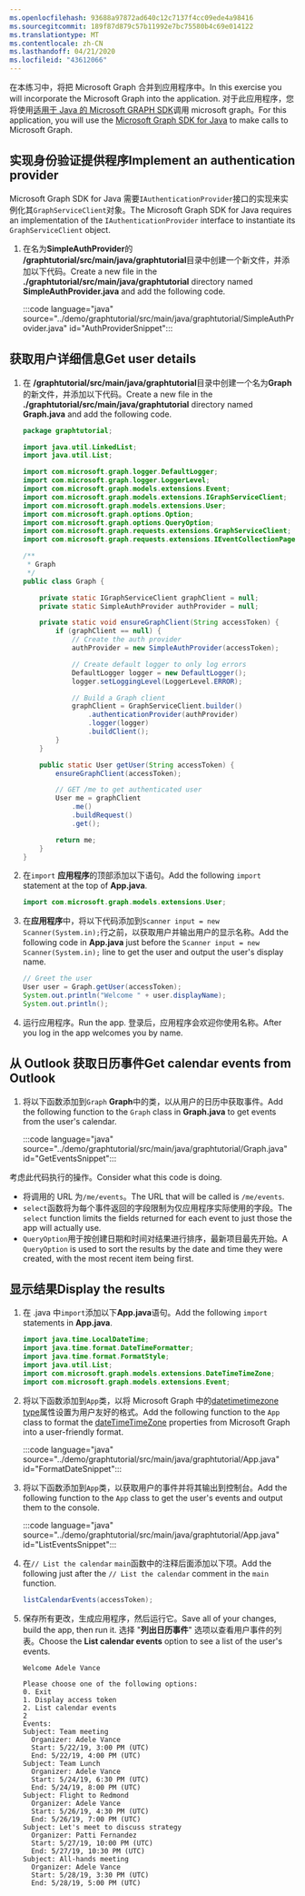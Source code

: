 ```yaml
---
ms.openlocfilehash: 93688a97872ad640c12c7137f4cc09ede4a98416
ms.sourcegitcommit: 189f87d879c57b11992e7bc75580b4c69e014122
ms.translationtype: MT
ms.contentlocale: zh-CN
ms.lasthandoff: 04/21/2020
ms.locfileid: "43612066"
---
```

<!-- markdownlint-disable MD002 MD041 -->

<span data-ttu-id="3cab4-101">在本练习中，将把 Microsoft Graph 合并到应用程序中。</span><span class="sxs-lookup"><span data-stu-id="3cab4-101">In this exercise you will incorporate the Microsoft Graph into the application.</span></span> <span data-ttu-id="3cab4-102">对于此应用程序，您将使用[适用于 Java 的 Microsoft GRAPH SDK](https://github.com/microsoftgraph/msgraph-sdk-java)调用 microsoft graph。</span><span class="sxs-lookup"><span data-stu-id="3cab4-102">For this application, you will use the [Microsoft Graph SDK for Java](https://github.com/microsoftgraph/msgraph-sdk-java) to make calls to Microsoft Graph.</span></span>

## <a name="implement-an-authentication-provider"></a><span data-ttu-id="3cab4-103">实现身份验证提供程序</span><span class="sxs-lookup"><span data-stu-id="3cab4-103">Implement an authentication provider</span></span>

<span data-ttu-id="3cab4-104">Microsoft Graph SDK for Java 需要`IAuthenticationProvider`接口的实现来实例化其`GraphServiceClient`对象。</span><span class="sxs-lookup"><span data-stu-id="3cab4-104">The Microsoft Graph SDK for Java requires an implementation of the `IAuthenticationProvider` interface to instantiate its `GraphServiceClient` object.</span></span>

1. <span data-ttu-id="3cab4-105">在名为**SimpleAuthProvider**的 **/graphtutorial/src/main/java/graphtutorial**目录中创建一个新文件，并添加以下代码。</span><span class="sxs-lookup"><span data-stu-id="3cab4-105">Create a new file in the **./graphtutorial/src/main/java/graphtutorial** directory named **SimpleAuthProvider.java** and add the following code.</span></span>

    :::code language="java" source="../demo/graphtutorial/src/main/java/graphtutorial/SimpleAuthProvider.java" id="AuthProviderSnippet":::

## <a name="get-user-details"></a><span data-ttu-id="3cab4-106">获取用户详细信息</span><span class="sxs-lookup"><span data-stu-id="3cab4-106">Get user details</span></span>

1. <span data-ttu-id="3cab4-107">在 **/graphtutorial/src/main/java/graphtutorial**目录中创建一个名为**Graph**的新文件，并添加以下代码。</span><span class="sxs-lookup"><span data-stu-id="3cab4-107">Create a new file in the **./graphtutorial/src/main/java/graphtutorial** directory named **Graph.java** and add the following code.</span></span>

    ```java
    package graphtutorial;

    import java.util.LinkedList;
    import java.util.List;

    import com.microsoft.graph.logger.DefaultLogger;
    import com.microsoft.graph.logger.LoggerLevel;
    import com.microsoft.graph.models.extensions.Event;
    import com.microsoft.graph.models.extensions.IGraphServiceClient;
    import com.microsoft.graph.models.extensions.User;
    import com.microsoft.graph.options.Option;
    import com.microsoft.graph.options.QueryOption;
    import com.microsoft.graph.requests.extensions.GraphServiceClient;
    import com.microsoft.graph.requests.extensions.IEventCollectionPage;

    /**
     * Graph
     */
    public class Graph {

        private static IGraphServiceClient graphClient = null;
        private static SimpleAuthProvider authProvider = null;

        private static void ensureGraphClient(String accessToken) {
            if (graphClient == null) {
                // Create the auth provider
                authProvider = new SimpleAuthProvider(accessToken);

                // Create default logger to only log errors
                DefaultLogger logger = new DefaultLogger();
                logger.setLoggingLevel(LoggerLevel.ERROR);

                // Build a Graph client
                graphClient = GraphServiceClient.builder()
                    .authenticationProvider(authProvider)
                    .logger(logger)
                    .buildClient();
            }
        }

        public static User getUser(String accessToken) {
            ensureGraphClient(accessToken);

            // GET /me to get authenticated user
            User me = graphClient
                .me()
                .buildRequest()
                .get();

            return me;
        }
    }
    ```

1. <span data-ttu-id="3cab4-108">在`import` **应用程序**的顶部添加以下语句。</span><span class="sxs-lookup"><span data-stu-id="3cab4-108">Add the following `import` statement at the top of **App.java**.</span></span>

    ```java
    import com.microsoft.graph.models.extensions.User;
    ```

1. <span data-ttu-id="3cab4-109">在**应用程序**中，将以下代码添加到`Scanner input = new Scanner(System.in);`行之前，以获取用户并输出用户的显示名称。</span><span class="sxs-lookup"><span data-stu-id="3cab4-109">Add the following code in **App.java** just before the `Scanner input = new Scanner(System.in);` line to get the user and output the user's display name.</span></span>

    ```java
    // Greet the user
    User user = Graph.getUser(accessToken);
    System.out.println("Welcome " + user.displayName);
    System.out.println();
    ```

1. <span data-ttu-id="3cab4-110">运行应用程序。</span><span class="sxs-lookup"><span data-stu-id="3cab4-110">Run the app.</span></span> <span data-ttu-id="3cab4-111">登录后，应用程序会欢迎你使用名称。</span><span class="sxs-lookup"><span data-stu-id="3cab4-111">After you log in the app welcomes you by name.</span></span>

## <a name="get-calendar-events-from-outlook"></a><span data-ttu-id="3cab4-112">从 Outlook 获取日历事件</span><span class="sxs-lookup"><span data-stu-id="3cab4-112">Get calendar events from Outlook</span></span>

1. <span data-ttu-id="3cab4-113">将以下函数添加到`Graph` **Graph**中的类，以从用户的日历中获取事件。</span><span class="sxs-lookup"><span data-stu-id="3cab4-113">Add the following function to the `Graph` class in **Graph.java** to get events from the user's calendar.</span></span>

    :::code language="java" source="../demo/graphtutorial/src/main/java/graphtutorial/Graph.java" id="GetEventsSnippet":::

<span data-ttu-id="3cab4-114">考虑此代码执行的操作。</span><span class="sxs-lookup"><span data-stu-id="3cab4-114">Consider what this code is doing.</span></span>

- <span data-ttu-id="3cab4-115">将调用的 URL 为`/me/events`。</span><span class="sxs-lookup"><span data-stu-id="3cab4-115">The URL that will be called is `/me/events`.</span></span>
- <span data-ttu-id="3cab4-116">`select`函数将为每个事件返回的字段限制为仅应用程序实际使用的字段。</span><span class="sxs-lookup"><span data-stu-id="3cab4-116">The `select` function limits the fields returned for each event to just those the app will actually use.</span></span>
- <span data-ttu-id="3cab4-117">`QueryOption`用于按创建日期和时间对结果进行排序，最新项目最先开始。</span><span class="sxs-lookup"><span data-stu-id="3cab4-117">A `QueryOption` is used to sort the results by the date and time they were created, with the most recent item being first.</span></span>

## <a name="display-the-results"></a><span data-ttu-id="3cab4-118">显示结果</span><span class="sxs-lookup"><span data-stu-id="3cab4-118">Display the results</span></span>

1. <span data-ttu-id="3cab4-119">在 .java 中`import`添加以下**App.java**语句。</span><span class="sxs-lookup"><span data-stu-id="3cab4-119">Add the following `import` statements in **App.java**.</span></span>

    ```java
    import java.time.LocalDateTime;
    import java.time.format.DateTimeFormatter;
    import java.time.format.FormatStyle;
    import java.util.List;
    import com.microsoft.graph.models.extensions.DateTimeTimeZone;
    import com.microsoft.graph.models.extensions.Event;
    ```

1. <span data-ttu-id="3cab4-120">将以下函数添加到`App`类，以将 Microsoft Graph 中的[datetimetimezone type](/graph/api/resources/datetimetimezone?view=graph-rest-1.0)属性设置为用户友好的格式。</span><span class="sxs-lookup"><span data-stu-id="3cab4-120">Add the following function to the `App` class to format the [dateTimeTimeZone](/graph/api/resources/datetimetimezone?view=graph-rest-1.0) properties from Microsoft Graph into a user-friendly format.</span></span>

    :::code language="java" source="../demo/graphtutorial/src/main/java/graphtutorial/App.java" id="FormatDateSnippet":::

1. <span data-ttu-id="3cab4-121">将以下函数添加到`App`类，以获取用户的事件并将其输出到控制台。</span><span class="sxs-lookup"><span data-stu-id="3cab4-121">Add the following function to the `App` class to get the user's events and output them to the console.</span></span>

    :::code language="java" source="../demo/graphtutorial/src/main/java/graphtutorial/App.java" id="ListEventsSnippet":::

1. <span data-ttu-id="3cab4-122">在`// List the calendar` `main`函数中的注释后面添加以下项。</span><span class="sxs-lookup"><span data-stu-id="3cab4-122">Add the following just after the `// List the calendar` comment in the `main` function.</span></span>

    ```java
    listCalendarEvents(accessToken);
    ```

1. <span data-ttu-id="3cab4-123">保存所有更改，生成应用程序，然后运行它。</span><span class="sxs-lookup"><span data-stu-id="3cab4-123">Save all of your changes, build the app, then run it.</span></span> <span data-ttu-id="3cab4-124">选择 "**列出日历事件**" 选项以查看用户事件的列表。</span><span class="sxs-lookup"><span data-stu-id="3cab4-124">Choose the **List calendar events** option to see a list of the user's events.</span></span>

    ```Shell
    Welcome Adele Vance

    Please choose one of the following options:
    0. Exit
    1. Display access token
    2. List calendar events
    2
    Events:
    Subject: Team meeting
      Organizer: Adele Vance
      Start: 5/22/19, 3:00 PM (UTC)
      End: 5/22/19, 4:00 PM (UTC)
    Subject: Team Lunch
      Organizer: Adele Vance
      Start: 5/24/19, 6:30 PM (UTC)
      End: 5/24/19, 8:00 PM (UTC)
    Subject: Flight to Redmond
      Organizer: Adele Vance
      Start: 5/26/19, 4:30 PM (UTC)
      End: 5/26/19, 7:00 PM (UTC)
    Subject: Let's meet to discuss strategy
      Organizer: Patti Fernandez
      Start: 5/27/19, 10:00 PM (UTC)
      End: 5/27/19, 10:30 PM (UTC)
    Subject: All-hands meeting
      Organizer: Adele Vance
      Start: 5/28/19, 3:30 PM (UTC)
      End: 5/28/19, 5:00 PM (UTC)
    ```
